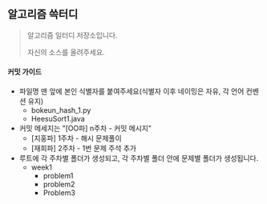 ## 알고리즘 쓱터디

> 알고리즘 일터디 저장소입니다.
>
> 자신의 소스를 올려주세요.


#### 커밋 가이드

- 파일명 맨 앞에 본인 식별자를 붙여주세요(식별자 이후 네이밍은 자유, 각 언어 컨벤션 유지)
  - bokeun_hash_1.py
  - HeesuSort1.java
- 커밋 메세지는 "[OO파] n주차 - 커밋 메시지"
  - [지홍파] 1주차 - 해시 문제풀이
  - [재희파] 2주차 - 1번 문제 주석 추가
- 루트에 각 주차별 폴더가 생성되고, 각 주차별 폴더 안에 문제별 폴더가 생성됩니다.
  - week1
    - problem1
    - problem2
    - Problem3
